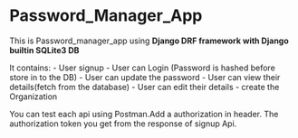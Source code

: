 # Password_Manager_App

This is Password_manager_app using **Django DRF framework with Django builtin SQLite3 DB**

It contains:
           - User signup 
           - User can Login (Password is hashed before store in to the DB)
           - User can update the password
           - User can view their details(fetch from the database)
           - User can edit their details
           - create the Organization

You can test each api using Postman.Add a authorization in header. The authorization token you get from the response of signup Api.
    

